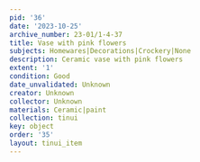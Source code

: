 ```yaml
---
pid: '36'
date: '2023-10-25'
archive_number: 23-01/1-4-37
title: Vase with pink flowers
subjects: Homewares|Decorations|Crockery|None
description: Ceramic vase with pink flowers
extent: '1'
condition: Good
date_unvalidated: Unknown
creator: Unknown
collector: Unknown
materials: Ceramic|paint
collection: tinui
key: object
order: '35'
layout: tinui_item
---
```

